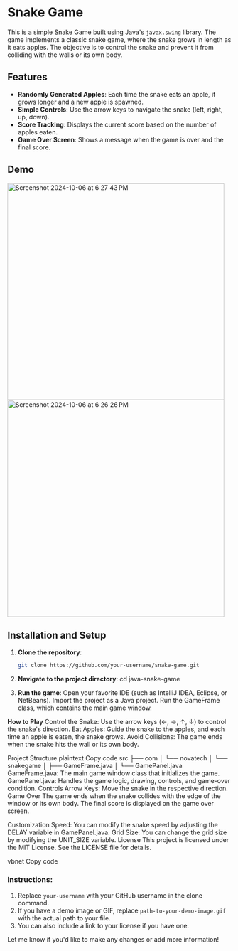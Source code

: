 # Snake Game

This is a simple Snake Game built using Java's `javax.swing` library. The game implements a classic snake game, where the snake grows in length as it eats apples. The objective is to control the snake and prevent it from colliding with the walls or its own body.

## Features

- **Randomly Generated Apples**: Each time the snake eats an apple, it grows longer and a new apple is spawned.
- **Simple Controls**: Use the arrow keys to navigate the snake (left, right, up, down).
- **Score Tracking**: Displays the current score based on the number of apples eaten.
- **Game Over Screen**: Shows a message when the game is over and the final score.

## Demo

<img width="488" alt="Screenshot 2024-10-06 at 6 27 43 PM" src="https://github.com/user-attachments/assets/85d63f3c-8dd1-49fe-a7a7-2ff191e62dbd">
<img width="488" alt="Screenshot 2024-10-06 at 6 26 26 PM" src="https://github.com/user-attachments/assets/a1d5cfb3-266d-48f5-b33d-9866113ddaf4">



## Installation and Setup

1. **Clone the repository**:
   ```bash
   git clone https://github.com/your-username/snake-game.git

2. **Navigate to the project directory**:
   cd java-snake-game

3. **Run the game**:
  Open your favorite IDE (such as IntelliJ IDEA, Eclipse, or NetBeans).
  Import the project as a Java project.
  Run the GameFrame class, which contains the main game window.

**How to Play**
Control the Snake: Use the arrow keys (←, →, ↑, ↓) to control the snake's direction.
Eat Apples: Guide the snake to the apples, and each time an apple is eaten, the snake grows.
Avoid Collisions: The game ends when the snake hits the wall or its own body.

Project Structure
plaintext
Copy code
src
├── com
│   └── novatech
│       └── snakegame
│           ├── GameFrame.java
│           └── GamePanel.java
GameFrame.java: The main game window class that initializes the game.
GamePanel.java: Handles the game logic, drawing, controls, and game-over condition.
Controls
Arrow Keys: Move the snake in the respective direction.
Game Over
The game ends when the snake collides with the edge of the window or its own body. The final score is displayed on the game over screen.

Customization
Speed: You can modify the snake speed by adjusting the DELAY variable in GamePanel.java.
Grid Size: You can change the grid size by modifying the UNIT_SIZE variable.
License
This project is licensed under the MIT License. See the LICENSE file for details.

vbnet
Copy code

### Instructions:
1. Replace `your-username` with your GitHub username in the clone command.
2. If you have a demo image or GIF, replace `path-to-your-demo-image.gif` with the actual path to your file.
3. You can also include a link to your license if you have one.

Let me know if you'd like to make any changes or add more information!

